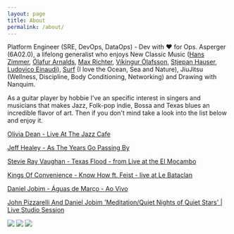 ```yaml
---
layout: page
title: About
permalink: /about/
---
```


Platform Engineer (SRE, DevOps, DataOps) - Dev with ♥ for Ops.
Asperger (6A02.0), a lifelong generalist who enjoys New Classic Music ([Hans Zimmer](https://www.youtube.com/watch?v=kottjfEd7Zw), [Ólafur Arnalds](https://www.youtube.com/watch?v=Kb34JCz5wvY&t=1213s), [Max Richter](https://www.youtube.com/watch?v=b_YHE4Sx-08), [Víkingur Ólafsson](https://www.youtube.com/watch?v=h3-rNMhIyuQ), [Stjepan Hauser](https://www.youtube.com/watch?v=kn1gcjuhlhg), [Ludovico Einaudi](https://www.youtube.com/watch?v=70cfoPloJq8)), [Surf](https://www.youtube.com/watch?v=jyq_xRhSMTc) (I love the Ocean, Sea and Nature), JiuJitsu (Wellness, Discipline, Body Conditioning, Networking) and Drawing with Nanquim.

As a guitar player by hobbie I've an specific interest in singers and musicians that makes Jazz, Folk-pop indie, Bossa and Texas blues an incredible flavor of art. Then if you don't mind take a look into the list below and enjoy it.

[Olivia Dean - Live At The Jazz Cafe](https://www.youtube.com/watch?v=St7G1F4mu_4&t=1572s)

[Jeff Healey - As The Years Go Passing By](https://www.youtube.com/watch?v=gIkOaTVu8uM&list=RDgIkOaTVu8uM&start_radio=1)

[Stevie Ray Vaughan - Texas Flood - from Live at the El Mocambo](https://www.youtube.com/watch?v=KC5H9P4F5Uk)

[Kings Of Convenience - Know How ft. Feist - live at Le Bataclan](https://www.youtube.com/watch?v=HuJOswNKuwo)

[Daniel Jobim - Águas de Março - Ao Vivo](https://www.youtube.com/watch?v=achxrz7ixxY&list=RDEMavVpSFR4FaOsgmiSjRFdRg&start_radio=1&rv=ErE2Cpko1XI)

[John Pizzarelli And Daniel Jobim 'Meditation/Quiet Nights of Quiet Stars' | Live Studio Session](https://www.youtube.com/watch?v=ErE2Cpko1XI&list=RDEMavVpSFR4FaOsgmiSjRFdRg&index=2)

	
![](https://i.imgsafe.org/60/607aec4f21.png)
![](https://i.imgsafe.org/60/6078e2a31f.png)
![](https://i.imgsafe.org/60/60775a2051.png)
